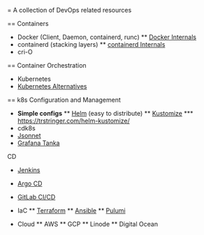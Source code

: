 = A collection of DevOps related resources

== Containers
* Docker (Client, Daemon, containerd, runc)
** [Docker Internals](https://medium.com/@kuninoto/how-does-docker-really-work-under-the-hood-a-dive-into-dockers-internals-2fef63f7c9bb)
* containerd (stacking layers)
** [containerd Internals](https://samuel.karp.dev/blog/2024/12/containerd-internals-images/)
* cri-O

== Container Orchestration
* Kubernetes
* [Kubernetes Alternatives](https://spacelift.io/blog/kubernetes-alternatives)

== k8s Configuration and Management
* __Simple configs__
** [Helm](https://helm.sh/) (easy to distribute)
** [Kustomize](https://kustomize.io/) 
*** https://trstringer.com/helm-kustomize/ 
* cdk8s
* [Jsonnet](https://jsonnet.org/)
* [Grafana Tanka](https://tanka.dev/)

CD
* [Jenkins](https://www.jenkins.io/)
* [Argo CD](https://argoproj.github.io/cd/)
* [GitLab CI/CD](https://docs.gitlab.com/ci/)

* IaC
** [Terraform](https://developer.hashicorp.com/terraform)
** [Ansible](https://docs.ansible.com/)
** [Pulumi](https://www.pulumi.com/)

* Cloud
** AWS
** GCP
** Linode
** Digital Ocean
